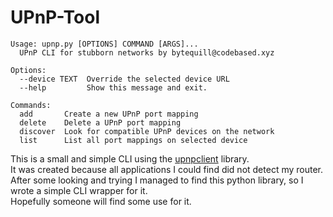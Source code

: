 # UPnP-Tool
```
Usage: upnp.py [OPTIONS] COMMAND [ARGS]...
  UPnP CLI for stubborn networks by bytequill@codebased.xyz

Options:
  --device TEXT  Override the selected device URL
  --help         Show this message and exit.

Commands:
  add       Create a new UPnP port mapping
  delete    Delete a UPnP port mapping
  discover  Look for compatible UPnP devices on the network
  list      List all port mappings on selected device
```
This is a small and simple CLI using the [upnpclient](https://pypi.org/project/upnpclient/) library.  
It was created because all applications I could find did not detect my router.  
After some looking and trying I managed to find this python library, so I wrote a simple CLI wrapper for it.  
Hopefully someone will find some use for it.